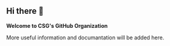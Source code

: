 ## Hi there 👋

**Welcome to CSG's GitHub Organization**

More useful information and documantation will be added here.
